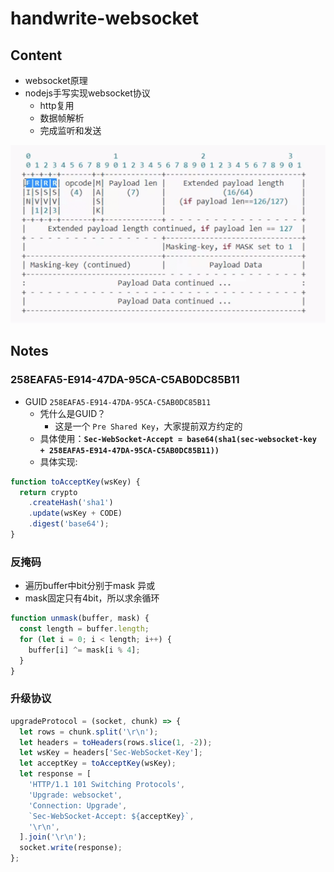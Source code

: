 # handwrite-websocket

## Content

* websocket原理
* nodejs手写实现websocket协议
  * http复用
  * 数据帧解析
  * 完成监听和发送

![1](./images/1.png)

## Notes

### 258EAFA5-E914-47DA-95CA-C5AB0DC85B11

* GUID `258EAFA5-E914-47DA-95CA-C5AB0DC85B11`
  * 凭什么是GUID？
    * 这是一个 `Pre Shared Key`，大家提前双方约定的
  * 具体使用：**`Sec-WebSocket-Accept = base64(sha1(sec-websocket-key + 258EAFA5-E914-47DA-95CA-C5AB0DC85B11))`**
  * 具体实现:

```js
function toAcceptKey(wsKey) {
  return crypto
    .createHash('sha1')
    .update(wsKey + CODE)
    .digest('base64');
}
```

### 反掩码

* 遍历buffer中bit分别于mask 异或
* mask固定只有4bit，所以求余循环

```js
function unmask(buffer, mask) {
  const length = buffer.length;
  for (let i = 0; i < length; i++) {
    buffer[i] ^= mask[i % 4];
  }
}
```

### 升级协议

```js
upgradeProtocol = (socket, chunk) => {
  let rows = chunk.split('\r\n');
  let headers = toHeaders(rows.slice(1, -2));
  let wsKey = headers['Sec-WebSocket-Key'];
  let acceptKey = toAcceptKey(wsKey);
  let response = [
    'HTTP/1.1 101 Switching Protocols',
    'Upgrade: websocket',
    'Connection: Upgrade',
    `Sec-WebSocket-Accept: ${acceptKey}`,
    '\r\n',
  ].join('\r\n');
  socket.write(response);
};
```
